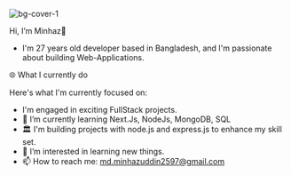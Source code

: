 ![bg-cover-1]([https://i.ibb.co/cXk31hc2/linkdin-cover.png])


Hi, I’m Minhaz👋
- I'm 27 years old developer based in Bangladesh, and I'm passionate about building  Web-Applications.


🌐 What I currently do

Here's what I'm currently focused on:
- I'm engaged in exciting FullStack projects.
- 🌱 I’m currently learning Next.Js, NodeJs, MongoDB, SQL
- 🏛 I'm building projects with node.js and express.js to enhance my skill set.
- 👀 I’m interested in learning new things.
- 📫 How to reach me: md.minhazuddin2597@gmail.com

<!---
minhaz50/minhaz50 is a ✨ special ✨ repository because its `README.md` (this file) appears on your GitHub profile.
You can click the Preview link to take a look at your changes.
--->
